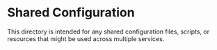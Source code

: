# Shared Configuration

This directory is intended for any shared configuration files, scripts, or resources that might be used across multiple services.
